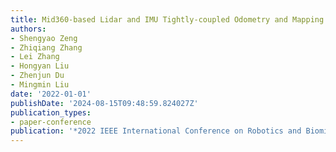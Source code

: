 ```yaml
---
title: Mid360-based Lidar and IMU Tightly-coupled Odometry and Mapping
authors:
- Shengyao Zeng
- Zhiqiang Zhang
- Lei Zhang
- Hongyan Liu
- Zhenjun Du
- Mingmin Liu
date: '2022-01-01'
publishDate: '2024-08-15T09:48:59.824027Z'
publication_types:
- paper-conference
publication: '*2022 IEEE International Conference on Robotics and Biomimetics (ROBIO)*'
---
```

